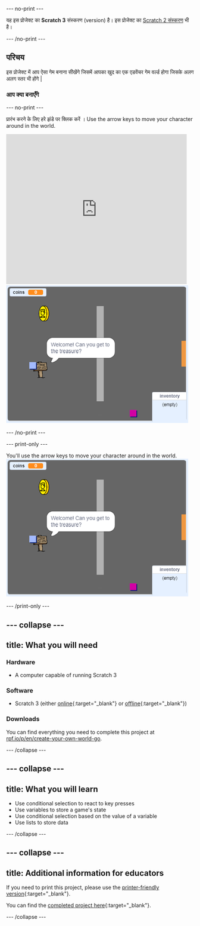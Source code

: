 \--- no-print \---

यह इस प्रोजेक्ट का **Scratch 3** संस्करण (version) है। इस प्रोजेक्ट का [Scratch 2 संस्करण](https://projects.raspberrypi.org/en/projects/create-your-own-world-scratch2) भी है।

\--- /no-print \---

## परिचय

इस प्रोजेक्ट में आप ऐसा गेम बनाना सीखेंगे जिसमें आपका खुद का एक एडवेंचर गेम वर्ल्ड होगा जिसके अलग अलग स्तर भी होंगे |

### आप क्या बनाएँगे

\--- no-print \---

प्रारंभ करने के लिए हरे झंडे पर क्लिक करें । Use the arrow keys to move your character around in the world.

<div class="scratch-preview">
  <iframe allowtransparency="true" width="485" height="402" src="https://scratch.mit.edu/projects/embed/258757783/?autostart=false" frameborder="0" scrolling="no"></iframe>
  <img src="images/showcase.png">
</div>

\--- /no-print \---

\--- print-only \---

You'll use the arrow keys to move your character around in the world. ![showcase.png](images/showcase.png)

\--- /print-only \---

## \--- collapse \---

## title: What you will need

### Hardware

- A computer capable of running Scratch 3

### Software

- Scratch 3 (either [online](http://rpf.io/scratchon){:target="_blank"} or [offline](http://rpf.io/scratchoff){:target="_blank"})

### Downloads

You can find everything you need to complete this project at [rpf.io/p/en/create-your-own-world-go](https://rpf.io/p/en/create-your-own-world-go).

\--- /collapse \---

## \--- collapse \---

## title: What you will learn

- Use conditional selection to react to key presses
- Use variables to store a game's state
- Use conditional selection based on the value of a variable
- Use lists to store data

\--- /collapse \---

## \--- collapse \---

## title: Additional information for educators

If you need to print this project, please use the [printer-friendly version](https://projects.raspberrypi.org/en/projects/create-your-own-world/print){:target="_blank"}.

You can find the [completed project here](https://rpf.io/p/en/create-your-own-world-get){:target="_blank"}.

\--- /collapse \---
